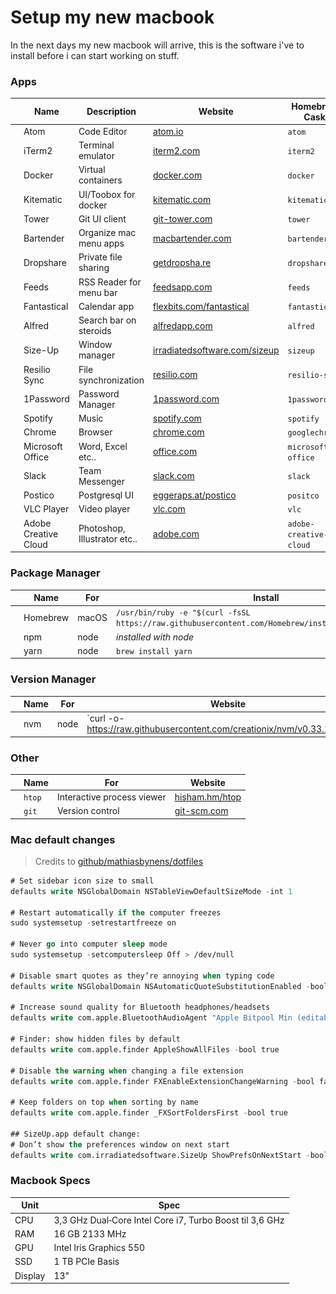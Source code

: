 # Setup my new macbook
In the next days my new macbook will arrive, this is the software i've to install before i can start working on stuff.

### Apps
|      | Name                            | Description           | Website                                                                                                      | Homebrew Cask
| ---- | ------------------------------- | --------------------- | ------------------------------------------------------------------------------------------------------------ | ----------------------------------
| ![](./resources/logos/atom.png)        | Atom                  | Code Editor                  | [atom.io](https://atom.io)                                                    | `atom`
| ![](./resources/logos/iterm.png)       | iTerm2                | Terminal emulator            | [iterm2.com](https://www.iterm2.com/)                                         | `iterm2`
| ![](./resources/logos/docker.png)      | Docker                | Virtual containers           | [docker.com](https://docker.com)                                              | `docker`
| ![](./resources/logos/kitematic.png)   | Kitematic             | UI/Toobox for docker         | [kitematic.com](https://kitematic.com/)                                       | `kitematic`
| ![](./resources/logos/tower.png)       | Tower                 | Git UI client                | [git-tower.com](https://www.git-tower.com/mac/)                               | `tower`
| ![](./resources/logos/bartender.png)   | Bartender             | Organize mac menu apps       | [macbartender.com](https://www.macbartender.com/)                             | `bartender`
| ![](./resources/logos/dropshare.png)   | Dropshare             | Private file sharing         | [getdropsha.re](https://getdropsha.re/)                                       | `dropshare`
| ![](./resources/logos/feeds.png)       | Feeds                 | RSS Reader for menu bar      | [feedsapp.com](http://www.feedsapp.com/)                                      | `feeds`
| ![](./resources/logos/fantastical.png) | Fantastical           | Calendar app                 | [flexbits.com/fantastical](https://flexibits.com/fantastical)                 | `fantastical`
| ![](./resources/logos/alfred.png)      | Alfred                | Search bar on steroids       | [alfredapp.com](https://www.alfredapp.com/)                                   | `alfred`
| ![](./resources/logos/sizeup.png)      | Size-Up               | Window manager               | [irradiatedsoftware.com/sizeup](http://www.irradiatedsoftware.com/sizeup/)    | `sizeup`
| ![](./resources/logos/resilio.png)     | Resilio Sync          | File synchronization         | [resilio.com](https://www.resilio.com/)                                       | `resilio-sync`
| ![](./resources/logos/1password.png)   | 1Password             | Password Manager             | [1password.com](https://1password.com/)                                       | `1password`
| ![](./resources/logos/spotify.png)     | Spotify               | Music                        | [spotify.com](https://www.spotify.com/)                                       | `spotify`
| ![](./resources/logos/chrome.png)      | Chrome                | Browser                      | [chrome.com](https://www.chrome.com/)                                         | `googlechrome`
| ![](./resources/logos/office.png)      | Microsoft Office      | Word, Excel etc..            | [office.com](https://www.office.com/)                                         | `microsoft-office`
| ![](./resources/logos/slack.png)       | Slack                 | Team Messenger               | [slack.com](https://www.slack.com/)                                           | `slack`
| ![](./resources/logos/postico.png)     | Postico               | Postgresql UI                | [eggeraps.at/postico](https://eggerapps.at/postico/)                          | `positco`
| ![](./resources/logos/vlc.png)         | VLC Player            | Video player                 | [vlc.com](https://www.vlc.com/)                                               | `vlc`
| ![](./resources/logos/adobe.png)       | Adobe Creative Cloud  | Photoshop, Illustrator etc.. | [adobe.com](https://www.adobe.com/)                                           | `adobe-creative-cloud`

### Package Manager
|      | Name                            | For        | Install
| ---- | ------------------------------- | ---------- | -------
|      | Homebrew                        | macOS      | `/usr/bin/ruby -e "$(curl -fsSL https://raw.githubusercontent.com/Homebrew/install/master/install)"`
|      | npm                             | node       | _installed with node_
|      | yarn                            | node       | `brew install yarn`

### Version Manager
|      | Name                            | For        | Website
| ---- | ------------------------------- | ---------- | -------------------------------------------------------------------------------
|      | nvm                             | node       | `curl -o- https://raw.githubusercontent.com/creationix/nvm/v0.33.1/install.sh | bash`

### Other
|      | Name                            | For        | Website
| ---- | ------------------------------- | ---------- | -------------------------------------------------------------------------------
|      | `htop`                          | Interactive process viewer       | [hisham.hm/htop](https://hisham.hm/htop/)
|      | `git`                           | Version control                  | [git-scm.com](https://git-scm.com/)

### Mac default changes
> Credits to [github/mathiasbynens/dotfiles](https://github.com/mathiasbynens/dotfiles)

```cl
# Set sidebar icon size to small
defaults write NSGlobalDomain NSTableViewDefaultSizeMode -int 1

# Restart automatically if the computer freezes
sudo systemsetup -setrestartfreeze on

# Never go into computer sleep mode
sudo systemsetup -setcomputersleep Off > /dev/null

# Disable smart quotes as they’re annoying when typing code
defaults write NSGlobalDomain NSAutomaticQuoteSubstitutionEnabled -bool false

# Increase sound quality for Bluetooth headphones/headsets
defaults write com.apple.BluetoothAudioAgent "Apple Bitpool Min (editable)" -int 40

# Finder: show hidden files by default
defaults write com.apple.finder AppleShowAllFiles -bool true

# Disable the warning when changing a file extension
defaults write com.apple.finder FXEnableExtensionChangeWarning -bool false

# Keep folders on top when sorting by name
defaults write com.apple.finder _FXSortFoldersFirst -bool true

## SizeUp.app default change:
# Don’t show the preferences window on next start
defaults write com.irradiatedsoftware.SizeUp ShowPrefsOnNextStart -bool false
```

### Macbook Specs
| Unit     | Spec
| -------- | -------------------------
| CPU      | 3,3 GHz Dual‑Core Intel Core i7, Turbo Boost til 3,6 GHz
| RAM      | 16 GB 2133 MHz
| GPU      | Intel Iris Graphics 550
| SSD      | 1 TB PCIe Basis
| Display  | 13"
